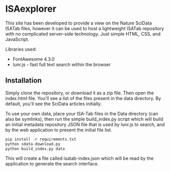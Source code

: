 ISAexplorer
===========

This site has been developed to provide a view on the Nature SciData ISATab files, however it can be used to host a lightweight ISATab repository with no complicated server-side technology. Just simple HTML, CSS, and JavaScript. 

Libraries used:

 * FontAwesome 4.3.0
 * lunr.js - fast full text search within the browser
 

## Installation

Simply clone the repository, or download it as a zip file. Then open the index.html file. You'll see a list of the files present in the data directory. By default, you'll see the SciData articles initially.

To use your own data, place your ISA-Tab files in the Data directory (can also be symlinks), then run the simple build_index.py script which will build an initial metadata repository JSON file that is used by lunr.js to search, and by the web application to present the initial file list.

``` python
pip install -r requirements.txt
python sdata-download.py
python build_index.py data
```

This will create a file called isatab-index.json which will be read by the application to generate the search interface.



